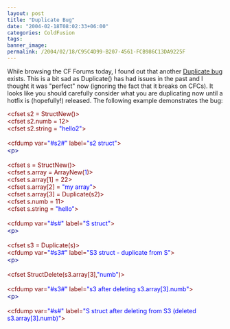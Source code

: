 ```yaml
---
layout: post
title: "Duplicate Bug"
date: "2004-02-18T08:02:33+06:00"
categories: ColdFusion 
tags: 
banner_image: 
permalink: /2004/02/18/C95C4D99-B207-4561-FCB986C13DA9225F
---
```


While browsing the CF Forums today, I found out that another <a href="http://www.macromedia.com/cfusion/webforums/forum/messageview.cfm?catid=3&threadid=733835">Duplicate bug</a> exists. This is a bit sad as Duplicate() has had issues in the past and I thought it was "perfect" now (ignoring the fact that it breaks on CFCs). It looks like you should carefully consider what you are duplicating now until a hotfix is (hopefully!) released. The following example demonstrates the bug:

<div class="code"><FONT COLOR=MAROON>&lt;cfset s2 = StructNew()&gt;</FONT><br>
<FONT COLOR=MAROON>&lt;cfset s2.numb = 12&gt;</FONT><br>
<FONT COLOR=MAROON>&lt;cfset s2.string = <FONT COLOR=BLUE>"hello2"</FONT>&gt;</FONT><br>
<br>
<FONT COLOR=MAROON>&lt;cfdump var=<FONT COLOR=BLUE>"#s2#"</FONT> label=<FONT COLOR=BLUE>"s2 struct"</FONT>&gt;</FONT><br>
<FONT COLOR=NAVY>&lt;p&gt;</FONT><br>
<br>
<FONT COLOR=MAROON>&lt;cfset s = StructNew()&gt;</FONT><br>
<FONT COLOR=MAROON>&lt;cfset s.array = ArrayNew(<FONT COLOR=BLUE>1</FONT>)&gt;</FONT><br>
<FONT COLOR=MAROON>&lt;cfset s.array[1] = 22&gt;</FONT><br>
<FONT COLOR=MAROON>&lt;cfset s.array[2] = <FONT COLOR=BLUE>"my array"</FONT>&gt;</FONT><br>
<FONT COLOR=MAROON>&lt;cfset s.array[3] = Duplicate(s2)&gt;</FONT><br>
<FONT COLOR=MAROON>&lt;cfset s.numb = 11&gt;</FONT><br>
<FONT COLOR=MAROON>&lt;cfset s.string = <FONT COLOR=BLUE>"hello"</FONT>&gt;</FONT><br>
<br>
<FONT COLOR=MAROON>&lt;cfdump var=<FONT COLOR=BLUE>"#s#"</FONT> label=<FONT COLOR=BLUE>"S struct"</FONT>&gt;</FONT><br>
<FONT COLOR=NAVY>&lt;p&gt;</FONT><br>
<br>
<FONT COLOR=MAROON>&lt;cfset s3 = Duplicate(s)&gt;</FONT><br>
<FONT COLOR=MAROON>&lt;cfdump var=<FONT COLOR=BLUE>"#s3#"</FONT> label=<FONT COLOR=BLUE>"S3 struct - duplicate from S"</FONT>&gt;</FONT><br>
<FONT COLOR=NAVY>&lt;p&gt;</FONT><br>
<br>
<FONT COLOR=MAROON>&lt;cfset StructDelete(s3.array[3],<FONT COLOR=BLUE>"numb"</FONT>)&gt;</FONT><br>
<br>
<FONT COLOR=MAROON>&lt;cfdump var=<FONT COLOR=BLUE>"#s3#"</FONT> label=<FONT COLOR=BLUE>"s3 after deleting s3.array[3].numb"</FONT>&gt;</FONT><br>
<FONT COLOR=NAVY>&lt;p&gt;</FONT><br>
<br>
<FONT COLOR=MAROON>&lt;cfdump var=<FONT COLOR=BLUE>"#s#"</FONT> label=<FONT COLOR=BLUE>"S struct after deleting from S3 (deleted s3.array[3].numb)"</FONT>&gt;</FONT></div>